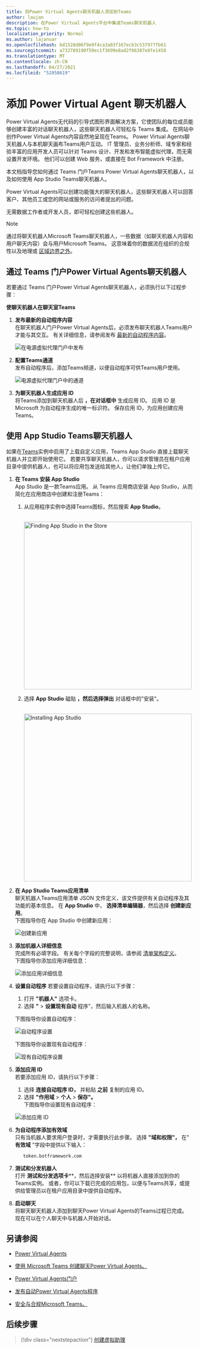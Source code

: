 ```yaml
---
title: 将Power Virtual Agents聊天机器人添加到Teams
author: laujan
description: 在Power Virtual Agents平台中集成Teams聊天机器人
ms.topic: how-to
localization_priority: Normal
ms.author: lajanuar
ms.openlocfilehash: bd1528d06f9e9f4ca3a03f167ecb3c537977fb61
ms.sourcegitcommit: a732789190f59ec1f3699e8ad2f06387e8fe1458
ms.translationtype: MT
ms.contentlocale: zh-CN
ms.lasthandoff: 04/27/2021
ms.locfileid: "52058619"
---
```

# <a name="add-power-virtual-agents-chatbot"></a>添加 Power Virtual Agent 聊天机器人 

Power Virtual Agents无代码的引导式图形界面解决方案，它使团队的每位成员能够创建丰富的对话聊天机器人，这些聊天机器人可轻松与 Teams 集成。 在网站中创作Power Virtual Agents内容自然地呈现在Teams。 Power Virtual Agents聊天机器人与本机聊天画布Teams用户互动。 IT 管理员、业务分析师、域专家和经验丰富的应用开发人员可以针对 Teams 设计、开发和发布智能虚拟代理，而无需设置开发环境。 他们可以创建 Web 服务，或直接在 Bot Framework 中注册。 

本文档指导您如何通过 Teams 门户Teams Power Virtual Agents聊天机器人，以及如何使用 App Studio Teams聊天机器人。 

Power Virtual Agents可以创建功能强大的聊天机器人，这些聊天机器人可以回答客户、其他员工或您的网站或服务的访问者提出的问题。

无需数据工作者或开发人员，即可轻松创建这些机器人。

> [!NOTE]
> 通过将聊天机器人Microsoft Teams聊天机器人，一些数据（如聊天机器人内容和用户聊天内容）会与用户Microsoft Teams。 这意味着你的数据流在组织的合规性以及地理或 [区域边界之外](/power-virtual-agents/data-location)。 <br/>

## <a name="make-your-chatbot-available-in-teams-through-the-power-virtual-agents-portal"></a>通过 Teams 门户Power Virtual Agents聊天机器人

若要通过 Teams 门户Power Virtual Agents聊天机器人，必须执行以下过程步骤：

**使聊天机器人在聊天室Teams**

1. **发布最新的自动程序内容**  
在聊天机器人门户Power Virtual Agents后，必须发布聊天机器人Teams用户才能与其交互。 有关详细信息，请参阅发布 [最新的自动程序内容](/power-virtual-agents/publication-fundamentals-publish-channels#publish-the-latest-bot-content)。

   ![在电源虚拟代理门户中发布](../../assets/images/pva-publish.png)

1. **配置Teams通道**  
发布自动程序后，添加Teams频道，以便自动程序可供Teams用户使用。

   ![电源虚拟代理门户中的通道](../../assets/images/pva-channels.png)

1. **为聊天机器人生成应用 ID**  
将Teams添加到聊天机器人后 **，在对话框中** 生成应用 ID。 应用 ID 是 Microsoft 为自动程序生成的唯一标识符。 保存应用 ID，为应用创建应用Teams。

## <a name="add-your-bot-to-teams-using-app-studio"></a>使用 App Studio Teams聊天机器人

如果在[Teams](/microsoftteams/admin-settings)实例中启用了上载自定义应用，Teams App Studio 直接上载聊天机器人并立即开始使用它。 若要共享聊天机器人，你可以请求管理员在租户应用目录中提供机器人，也可以将应用包发送给其他人，让他们单独上传它。

1. **在 Teams 安装 App Studio**  
App Studio 是一款Teams应用。 从 Teams 应用商店安装 App Studio，从而简化在应用商店中创建和注册Teams： 

   1. 从应用程序实例中选择Teams图标，然后搜索 **App Studio**。

      &emsp;&emsp; <img  width="450px" alt="Finding App Studio in the Store" src="../../assets/images/get-started/app-studio-store.png"/>   

   1. 选择 **App Studio** 磁贴 **，然后选择弹出** 对话框中的"安装"。

      &emsp;&emsp; <img  width="450px" alt="Installing App Studio" src="../../assets/images/get-started/app-studio-install.png"/>

1. **在 App Studio Teams应用清单**  
聊天机器人Teams应用清单 JSON 文件定义，该文件提供有关自动程序及其功能的基本信息。 在 **App Studio** 中， **选择清单编辑器**，然后选择 **创建新应用**。  
下图指导你在 App Studio 中创建新应用：  

   ![创建新应用](../../assets/images/get-started/create-new-app.png)

1. **添加机器人详细信息**  
完成所有必填字段。 有关每个字段的完整说明，请参阅 [清单架构定义](../../resources/schema/manifest-schema.md)。   
下图指导你添加应用详细信息：  

   ![添加应用详细信息](../../assets/images/get-started/add-app-details.png)

1. **设置自动程序** 若要设置自动程序，请执行以下步骤： 
     1. 打开 **"机器人"** 选项卡。 
     1. 选择 **"**  >  **设置现有自动** 程序"，然后输入机器人的名称。

   下图指导你设置自动程序：    

   ![自动程序设置](../../assets/images/get-started/bot-set-up.png) 

   下图指导你设置现有自动程序：      

   ![现有自动程序设置](../../assets/images/get-started/existing-bot-set-up.png)    
1. **添加应用 ID**  
若要添加应用 ID，请执行以下步骤：  
    1. 选择 **连接自动程序 ID，** 并粘贴 **之前** 复制的应用 ID。 
    1. 选择 **"作用域**  >  **个人**  >  **保存"。**      
下图指导你设置现有自动程序：    

   ![添加应用 ID](../../assets/images/get-started/add-app-id.png)

1. **为自动程序添加有效域**  
只有当机器人要求用户登录时，才需要执行此步骤。 选择 **"域和权限"，** 在" **有效域** "字段中提供以下输入：

    ```bash
       token.botframework.com
    ```

7.  **测试和分发机器人**  
打开 **测试和分发选项卡****，然后选择安装** 以将机器人直接添加到你的Teams实例。 或者，你可以下载已完成的应用包，以便与Teams共享，或提供给管理员以在租户应用目录中提供自动程序。

8. **启动聊天**   
将聊天聊天机器人添加到聊天Power Virtual Agents的Teams过程已完成。 现在可以在个人聊天中与机器人开始对话。

## <a name="see-also"></a>另请参阅

- [Power Virtual Agents](/power-virtual-agents/fundamentals-what-is-power-virtual-agents)  

- [使用 Microsoft Teams 创建聊天Power Virtual Agents。](../bot-features.md#bots-and-the-microsoft-power-virtual-agents)  

- [Power Virtual Agents门户](https://powervirtualagents.microsoft.com)

- [发布自动Power Virtual Agents程序](/power-virtual-agents/publication-fundamentals-publish-channels)

- [安全与合规Microsoft Teams。](/MicrosoftTeams/security-compliance-overview)

## <a name="next-step"></a>后续步骤

> [!div class="nextstepaction"]
> [创建虚拟助理](~/samples/virtual-assistant.md)

